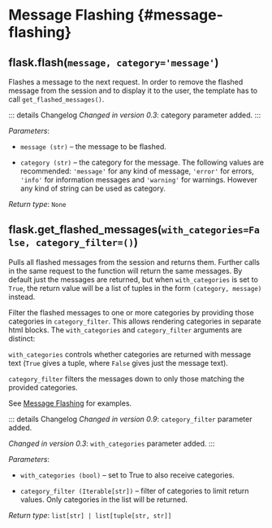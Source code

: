 # Message Flashing {#message-flashing}

## flask.flash(`message, category='message'`)

Flashes a message to the next request. In order to remove the flashed message from the session and to display it to the user, the template has to call `get_flashed_messages()`.

::: details Changelog
*Changed in version 0.3*: category parameter added.
:::

*Parameters*:

- `message (str)` – the message to be flashed.

- `category (str)` – the category for the message. The following values are recommended: `'message'` for any kind of message, `'error'` for errors, `'info'` for information messages and `'warning'` for warnings. However any kind of string can be used as category.

*Return type*: `None`

## flask.get_flashed_messages(`with_categories=False, category_filter=()`)

Pulls all flashed messages from the session and returns them. Further calls in the same request to the function will return the same messages. By default just the messages are returned, but when `with_categories` is set to `True`, the return value will be a list of tuples in the form `(category, message)` instead.

Filter the flashed messages to one or more categories by providing those categories in `category_filter`. This allows rendering categories in separate html blocks. The `with_categories` and `category_filter` arguments are distinct:

`with_categories` controls whether categories are returned with message text (`True` gives a tuple, where `False` gives just the message text).

`category_filter` filters the messages down to only those matching the provided categories.

See [Message Flashing](https://flask.palletsprojects.com/en/2.3.x/patterns/flashing/) for examples.

::: details Changelog
*Changed in version 0.9*: `category_filter` parameter added.

*Changed in version 0.3*: `with_categories` parameter added.
:::

*Parameters*:

- `with_categories (bool)` – set to True to also receive categories.

- `category_filter (Iterable[str])` – filter of categories to limit return values. Only categories in the list will be returned.

*Return type*: `list[str] | list[tuple[str, str]]`